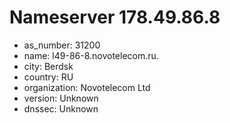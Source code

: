 # Nameserver 178.49.86.8

* as_number: 31200
* name: l49-86-8.novotelecom.ru.
* city: Berdsk
* country: RU
* organization: Novotelecom Ltd
* version: Unknown
* dnssec: Unknown
